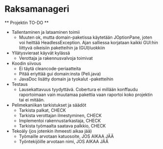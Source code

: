 Raksamanageri
=============

** Projektin TO-DO **

* Tallentaminen ja lataaminen toimii
	+ Muuten ok, mutta domain-paketissa käytetään JOptionPane, joten voi heittää HeadlessException. Ajan salliessa korjataan kaikki GUI:hin liittyvä oikeisiin paketteihin ja (GUI)luokkiin 
* Yllätysvieraat käyvät kylässä
	+ Verottaja ja rakennusvalvoja toimivat
* Koodin siivous
	+ Ei täytä cleancode-periaatteita
	+ Pitää eriyttää gui domain:insta (Peli.java)
	+ JavaDoc lisätty domain ja tyokalut -paketteihin
* Testaus
	+ Lausekattavuus tyydyttävä. Cobertura ei millään konffaudu raportoimaan vain muutamaa pakettia vaan raportoi koko projektin tai ei mitään.
* Pelimekaniikan tarkistukset ja säädöt
	+ Tarkista palkat, CHECK
	+ Tarkista verottajan ilmestyminen, CHECK
	+ Implementoi rakennustarkastaja, CHECK
	+ Tarkista työmaalta saatava palkkio, CHECK
* Tekoäly (jos jotenkin ihmeesti aikaa jää)
	+ Työmaille arvotaan katuosoite, JOS AIKAA JÄÄ
	+ Työntekijöille arvotaan nimi, JOS AIKAA JÄÄ


